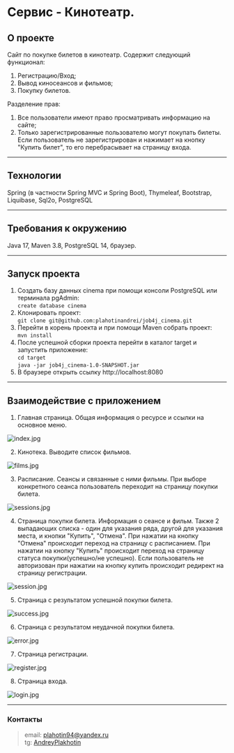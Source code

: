 # Сервис - Кинотеатр.

## О проекте
Сайт по покупке билетов в кинотеатр. Содержит следующий функционал:

<ol>
    <li>Регистрацию/Вход;</li>
    <li>Вывод киносеансов и фильмов;</li>
    <li>Покупку билетов. </li>
</ol>

Разделение прав:

<ol>
    <li>Все пользователи имеют право просматривать информацию на сайте;</li>
    <li>Только зарегистрированные пользователю могут покупать билеты. Если пользователь не зарегистрирован и нажимает на кнопку "Купить билет", то его перебрасывает на страницу входа.</li>
</ol>

***

## Технологии
Spring (в частности Spring MVC и Spring Boot), Thymeleaf, Bootstrap, Liquibase, Sql2o, PostgreSQL

***

## Требования к окружению

Java 17, Maven 3.8, PostgreSQL 14, браузер.

***

## Запуск проекта

1. Создать базу данных cinema при помощи консоли PostgreSQL или терминала pgAdmin: <br>
```create database cinema```
2. Клонировать проект: <br>
```git clone git@github.com:plahotinandrei/job4j_cinema.git```
3. Перейти в корень проекта и при помощи Maven собрать проект: <br>
```mvn install```
4. После успешной сборки проекта перейти в каталог target и запустить приложение: <br>
```cd target``` <br>
```java -jar job4j_cinema-1.0-SNAPSHOT.jar```
5. В браузере открыть ссылку http://localhost:8080
***

## Взаимодействие с приложением
1. Главная страница. Общая информация о ресурсе и ссылки на основное меню.

![index.jpg](img/index.jpg)

2. Кинотека. Выводите список фильмов.

![films.jpg](img/films.jpg)

3. Расписание. Сеансы и связанные с ними фильмы. При выборе конкретного сеанса пользователь переходит на страницу покупки билета.

![sessions.jpg](img/sessions.jpg)

4. Страница покупки билета. Информация о сеансе и фильм. Также 2 выпадающих списка - один для указания ряда, другой для указания места, и кнопки "Купить", "Отмена". При нажатии на кнопку "Отмена" происходит переход на страницу с расписанием. При нажатии на кнопку "Купить" происходит переход на страницу статуса покупки(успешно/не успешно). Если пользователь не авторизован при нажатии на кнопку купить происходит редирект на страницу регистрации.

![session.jpg](img/session.jpg)

5. Страница с результатом успешной покупки билета.

![success.jpg](img/success.jpg)

6. Страница с результатом неудачной покупки билета.

![error.jpg](img/error.jpg)

7. Страница регистрации.

![register.jpg](img/register.jpg)

8. Страница входа.

![login.jpg](img/login.jpg)

**********************

### Контакты

> email: [plahotin94@yandex.ru](mailto:plahotin94@yandex.ru) <br>
> tg: [AndreyPlakhotin](https://t.me/AndreyPlakhotin) <br>
